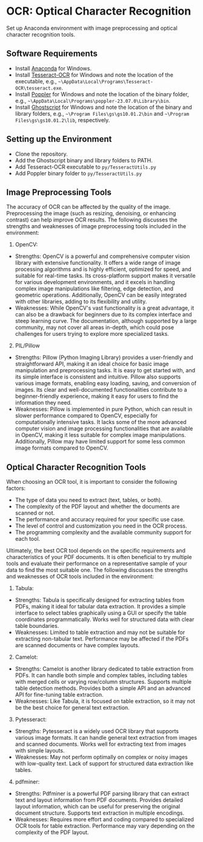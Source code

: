 # OCR: Optical Character Recognition
Set up Anaconda environment with image preprocessing and optical character recognition tools.

## Software Requirements
* Install [Anaconda](https://www.anaconda.com/download) for Windows.
* Install [Tesseract-OCR](https://github.com/UB-Mannheim/tesseract/wiki) for Windows and note the location of the executable, e.g., `~\AppData\Local\Programs\Tesseract-OCR\tesseract.exe`.
* Install [Poppler](https://github.com/oschwartz10612/poppler-windows/releases/) for Windows and note the location of the binary folder, e.g., `~\AppData\Local\Programs\poppler-23.07.0\Library\bin`.
* Install [Ghostscript](https://ghostscript.com/releases/gsdnld.html) for Windows and note the location of the binary and library folders, e.g., `~\Program Files\gs\gs10.01.2\bin` and `~\Program Files\gs\gs10.01.2\lib`, respectively.

## Setting up the Environment
* Clone the repository.
* Add the Ghostscript binary and library folders to PATH.
* Add Tesseract-OCR executable to `py/TesseractUtils.py`
* Add Poppler binary folder to `py/TesseractUtils.py`

## Image Preprocessing Tools
The accuracy of OCR can be affected by the quality of the image. Preprocessing the image (such as resizing, denoising, or enhancing contrast) can help improve OCR results. The following discusses the strengths and weaknesses of image preprocessing tools included in the environment:
1. OpenCV:
* Strengths: OpenCV is a powerful and comprehensive computer vision library with extensive functionality. It offers a wide range of image processing algorithms and is highly efficient, optimized for speed, and suitable for real-time tasks. Its cross-platform support makes it versatile for various development environments, and it excels in handling complex image manipulations like filtering, edge detection, and geometric operations. Additionally, OpenCV can be easily integrated with other libraries, adding to its flexibility and utility.
* Weaknesses: While OpenCV's vast functionality is a great advantage, it can also be a drawback for beginners due to its complex interface and steep learning curve. The documentation, although supported by a large community, may not cover all areas in-depth, which could pose challenges for users trying to explore more specialized tasks.
2. PIL/Pillow
* Strengths: Pillow (Python Imaging Library) provides a user-friendly and straightforward API, making it an ideal choice for basic image manipulation and preprocessing tasks. It is easy to get started with, and its simple interface is consistent and intuitive. Pillow also supports various image formats, enabling easy loading, saving, and conversion of images. Its clear and well-documented functionalities contribute to a beginner-friendly experience, making it easy for users to find the information they need.
* Weaknesses: Pillow is implemented in pure Python, which can result in slower performance compared to OpenCV, especially for computationally intensive tasks. It lacks some of the more advanced computer vision and image processing functionalities that are available in OpenCV, making it less suitable for complex image manipulations. Additionally, Pillow may have limited support for some less common image formats compared to OpenCV.

## Optical Character Recognition Tools
When choosing an OCR tool, it is important to consider the following factors:
* The type of data you need to extract (text, tables, or both).
* The complexity of the PDF layout and whether the documents are scanned or not.
* The performance and accuracy required for your specific use case.
* The level of control and customization you need in the OCR process.
* The programming complexity and the available community support for each tool.

Ultimately, the best OCR tool depends on the specific requirements and characteristics of your PDF documents. It is often beneficial to try multiple tools and evaluate their performance on a representative sample of your data to find the most suitable one. The following discusses the strengths and weaknesses of OCR tools included in the environment:

1. Tabula:
* Strengths: Tabula is specifically designed for extracting tables from PDFs, making it ideal for tabular data extraction. It provides a simple interface to select tables graphically using a GUI or specify the table coordinates programmatically. Works well for structured data with clear table boundaries.
* Weaknesses: Limited to table extraction and may not be suitable for extracting non-tabular text. Performance may be affected if the PDFs are scanned documents or have complex layouts.

2. Camelot:
* Strengths: Camelot is another library dedicated to table extraction from PDFs. It can handle both simple and complex tables, including tables with merged cells or varying row/column structures. Supports multiple table detection methods. Provides both a simple API and an advanced API for fine-tuning table extraction.
* Weaknesses: Like Tabula, it is focused on table extraction, so it may not be the best choice for general text extraction.

3. Pytesseract:
* Strengths: Pytesseract is a widely used OCR library that supports various image formats. It can handle general text extraction from images and scanned documents. Works well for extracting text from images with simple layouts.
* Weaknesses: May not perform optimally on complex or noisy images with low-quality text. Lack of support for structured data extraction like tables.

4. pdfminer:
* Strengths: Pdfminer is a powerful PDF parsing library that can extract text and layout information from PDF documents. Provides detailed layout information, which can be useful for preserving the original document structure. Supports text extraction in multiple encodings.
* Weaknesses: Requires more effort and coding compared to specialized OCR tools for table extraction. Performance may vary depending on the complexity of the PDF layout.

